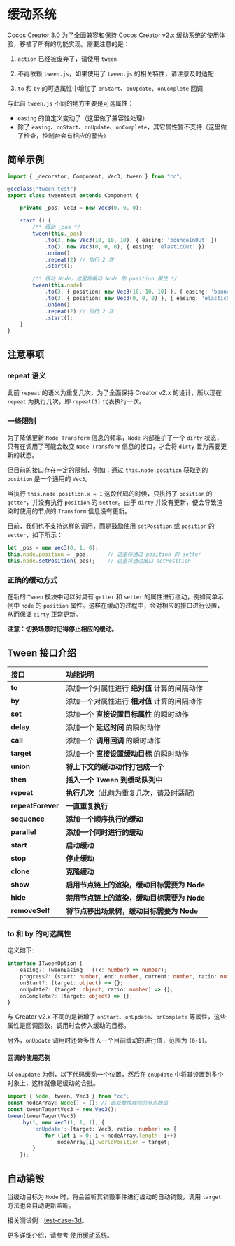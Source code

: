 # 缓动系统

Cocos Creator 3.0 为了全面兼容和保持 Cocos Creator v2.x 缓动系统的使用体验，移植了所有的功能实现。需要注意的是：
1. `action` 已经被废弃了，请使用 `tween`

2. 不再依赖 `tween.js`，如果使用了 `tween.js` 的相关特性，请注意及时适配

3. `to` 和 `by` 的可选属性中增加了 `onStart`、`onUpdate`、`onComplete` 回调

与此前 `tween.js` 不同的地方主要是可选属性：

- `easing` 的值定义变动了（这里做了兼容性处理）
- 除了 `easing`、`onStart`、`onUpdate`、`onComplete`，其它属性暂不支持（这里做了检查，控制台会有相应的警告）

## 简单示例

```typescript
import { _decorator, Component, Vec3, tween } from "cc";

@ccclass("tween-test")
export class tweentest extends Component {

    private _pos: Vec3 = new Vec3(0, 0, 0);

    start () {
        /** 缓动 _pos */
        tween(this._pos)
            .to(3, new Vec3(10, 10, 10), { easing: 'bounceInOut' })
            .to(3, new Vec3(0, 0, 0), { easing: 'elasticOut' })
            .union()
            .repeat(2) // 执行 2 次
            .start();

        /** 缓动 Node，这里将缓动 Node 的 position 属性 */
        tween(this.node)
            .to(3, { position: new Vec3(10, 10, 10) }, { easing: 'bounceInOut' })
            .to(3, { position: new Vec3(0, 0, 0) }, { easing: 'elasticOut' })
            .union()
            .repeat(2) // 执行 2 次
            .start();
    }
}
```

## 注意事项

### repeat 语义

此前 `repeat` 的语义为重复几次，为了全面保持 Creator v2.x 的设计，所以现在 `repeat` 为执行几次，即 `repeat(1)` 代表执行一次。

### 一些限制

为了降低更新 `Node Transform` 信息的频率，`Node` 内部维护了一个 `dirty` 状态，只有在调用了可能会改变 `Node Transform` 信息的接口，才会将 `dirty` 置为需要更新的状态。

但目前的接口存在一定的限制，例如：通过 `this.node.position` 获取到的 `position` 是一个通用的 `Vec3`。

当执行 `this.node.position.x = 1` 这段代码的时候，只执行了 `position` 的 `getter`，并没有执行 `position` 的 `setter`。由于 `dirty` 并没有更新，便会导致渲染时使用的节点的 `Transform` 信息没有更新。

目前，我们也不支持这样的调用，而是鼓励使用 `setPosition` 或 `position` 的 `setter`，如下所示：

```typescript
let _pos = new Vec3(0, 1, 0);
this.node.position = _pos;      // 这里将通过 position 的 setter
this.node.setPosition(_pos);    // 这里将通过接口 setPosition
```

### 正确的缓动方式

在新的 `Tween` 模块中可以对具有 `getter` 和 `setter` 的属性进行缓动，例如简单示例中 `node` 的 `position` 属性。这样在缓动的过程中，会对相应的接口进行设置，从而保证 `dirty` 正常更新。

**注意：切换场景时记得停止相应的缓动。**

## Tween 接口介绍

| 接口               | 功能说明                                     |
| :---------------- | :------------------------------------------ |
| **to**            | 添加一个对属性进行 **绝对值** 计算的间隔动作  |
| **by**            | 添加一个对属性进行 **相对值** 计算的间隔动作  |
| **set**           | 添加一个 **直接设置目标属性** 的瞬时动作      |
| **delay**         | 添加一个 **延迟时间** 的瞬时动作              |
| **call**          | 添加一个 **调用回调** 的瞬时动作              |
| **target**        | 添加一个 **直接设置缓动目标** 的瞬时动作      |
| **union**         | **将上下文的缓动动作打包成一个**            |
| **then**          | **插入一个 Tween 到缓动队列中**             |
| **repeat**        | **执行几次**（此前为重复几次，请及时适配）  |
| **repeatForever** | **一直重复执行**                            |
| **sequence**      | **添加一个顺序执行的缓动**                  |
| **parallel**      | **添加一个同时进行的缓动**                  |
| **start**         | **启动缓动**                                |
| **stop**          | **停止缓动**                                |
| **clone**         | **克隆缓动**                                |
| **show**          | **启用节点链上的渲染，缓动目标需要为 Node** |
| **hide**          | **禁用节点链上的渲染，缓动目标需要为 Node** |
| **removeSelf**    | **将节点移出场景树，缓动目标需要为 Node**   |

### to 和 by 的可选属性

定义如下:

```typescript
interface ITweenOption {
    easing?: TweenEasing | ((k: number) => number);
    progress?: (start: number, end: number, current: number, ratio: number) => number;
    onStart?: (target: object) => {};
    onUpdate?: (target: object, ratio: number) => {};
    onComplete?: (target: object) => {};
}
```

与 Creator v2.x 不同的是新增了 `onStart`、`onUpdate`、`onComplete` 等属性，这些属性是回调函数，调用时会传入缓动的目标。

另外，`onUpdate` 调用时还会多传入一个目前缓动的进行值，范围为 `(0-1]`。

#### 回调的使用范例

以 `onUpdate` 为例，以下代码缓动一个位置，然后在 `onUpdate` 中将其设置到多个对象上，这样就像是缓动的合批。

```typescript
import { Node, tween, Vec3 } from "cc";
const nodeArray: Node[] = []; // 此处替换成你的节点数组
const tweenTagertVec3 = new Vec3();
tween(tweenTagertVec3)
    .by(1, new Vec3(1, 1, 1), {
        'onUpdate': (target: Vec3, ratio: number) => {
            for (let i = 0; i < nodeArray.length; i++)
                nodeArray[i].worldPosition = target;
        }
    });
```

## 自动销毁

当缓动目标为 `Node` 时，将会监听其销毁事件进行缓动的自动销毁，调用 `target` 方法也会自动更新监听。

相关测试例：[test-case-3d](https://github.com/cocos-creator/test-cases-3d)。

更多详细介绍，请参考 [使用缓动系统](https://docs.cocos.com/creator/manual/zh/scripting/tween.html)。
